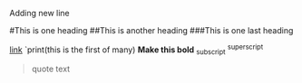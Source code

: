 Adding new line

#This is one heading
##This is another heading
###This is one last heading

[link](yahoo.com)
`print(this is the first of many)
**Make this bold**
<sub>subscript</sub>
<sup>superscript</sup>

> quote text
